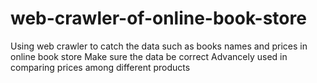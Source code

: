 # web-crawler-of-online-book-store
Using web crawler to catch the data such as books names and prices in online book store
Make sure the data be correct
Advancely used in comparing prices among different products
